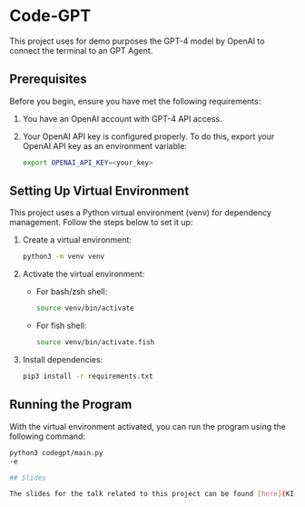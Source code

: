 # Code-GPT

This project uses for demo purposes the GPT-4 model by OpenAI to connect the terminal to an GPT Agent.

## Prerequisites

Before you begin, ensure you have met the following requirements:

1. You have an OpenAI account with GPT-4 API access.

2. Your OpenAI API key is configured properly. To do this, export your OpenAI API key as an environment variable:

    ```bash
    export OPENAI_API_KEY=<your_key>
    ```

## Setting Up Virtual Environment

This project uses a Python virtual environment (venv) for dependency management. Follow the steps below to set it up:

1. Create a virtual environment:

    ```bash
    python3 -m venv venv
    ```

2. Activate the virtual environment:

    - For bash/zsh shell:

        ```bash
        source venv/bin/activate
        ```

    - For fish shell:

        ```bash
        source venv/bin/activate.fish
        ```

3. Install dependencies:

    ```bash
    pip3 install -r requirements.txt
    ```

## Running the Program

With the virtual environment activated, you can run the program using the following command:

```bash
python3 codegpt/main.py
-e 

## Slides

The slides for the talk related to this project can be found [here](KI-Programmierung.pdf).


